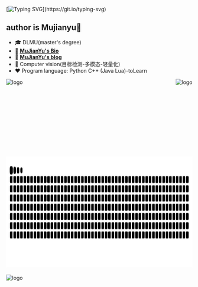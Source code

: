 [![Typing SVG](https://readme-typing-svg.demolab.com?font=Fira+Code&pause=1000&width=435&lines=Welcome+to+MuJianYu's+github.)](https://git.io/typing-svg)
## author is Mujianyu👋
- 🎓 DLMU(master's degree)
- 📖 [**MuJianYu's Bio**](https://mujianyu.github.io/)
- 📖 [**MuJianYu's blog**](https://blog.csdn.net/qq_45950599)
- 🔭 Computer vision(目标检测-多模态-轻量化)
- ❤  Program language: Python C++ (Java Lua)-toLearn 
<img src="https://github-readme-stats.vercel.app/api?username=mujianyu&show_icons=true" alt="logo" height="190" align="left" style="margin: auto; margin-bottom: 20px;" />
<img src="https://github-readme-stats.vercel.app/api/top-langs/?username=mujianyu&layout=compact" alt="logo" height="190" align="right" style="margin: auto; margin-bottom: 20px;" />
<img src="https://raw.githubusercontent.com/mujianyu/mujianyu/output/github-contribution-grid-snake.svg" alt="logo" height="300"  align="center" style="margin: auto; margin-bottom: 20px;" />
<img src="https://github-profile-trophy.vercel.app/?username=mujianyu&theme=flat" alt="logo" height="300" align="center" style="margin: auto; margin-bottom: 20px;" />





